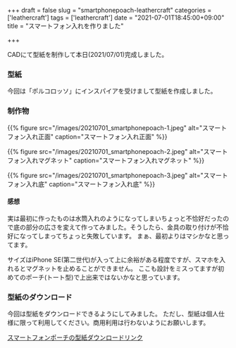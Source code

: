 +++
draft = false
slug = "smartphonepoach-leathercraft"
categories = ['leathercraft']
tags = ['leathercraft']
date = "2021-07-01T18:45:00+09:00"
title = "スマートフォン入れを作りました"

+++

CADにて型紙を制作して本日(2021/07/01)完成しました。

### 型紙

今回は「ポルコロッソ」にインスパイアを受けまして型紙を作成しました。

<!--more-->

### 制作物

{{% figure src="/images/20210701_smartphonepoach-1.jpeg" alt="スマートフォン入れ正面" caption="スマートフォン入れ正面" %}}

{{% figure src="/images/20210701_smartphonepoach-2.jpeg" alt="スマートフォン入れマグネット" caption="スマートフォン入れマグネット" %}}

{{% figure src="/images/20210701_smartphonepoach-3.jpeg" alt="スマートフォン入れ底" caption="スマートフォン入れ底" %}}

#### 感想

実は最初に作ったものは水筒入れのようになってしまいちょっと不恰好だったので底の部分の広さを変えて作ってみました。そうしたら、金具の取り付けが不恰好になってしまってちょっと失敗しています。
まぁ、最初よりはマシかなと思ってます。

サイズはiPhone SE(第二世代)が入って上に余裕がある程度ですが、スマホを入れるとマグネットを止めることができません。
ここも設計をミスってますが初めてのポーチ(トート型)で上出来ではないかなと思っています。

### 型紙のダウンロード

今回は型紙をダウンロードできるようにしてみました。
ただし、型紙は個人仕様に限って利用してください。商用利用は行わないようにお願いします。

[スマートフォンポーチの型紙ダウンロードリンク](https://drive.google.com/file/d/18s-SQotRKMd1eUXYwM1YWELzRb6Yhd_V/view?usp=sharing)
